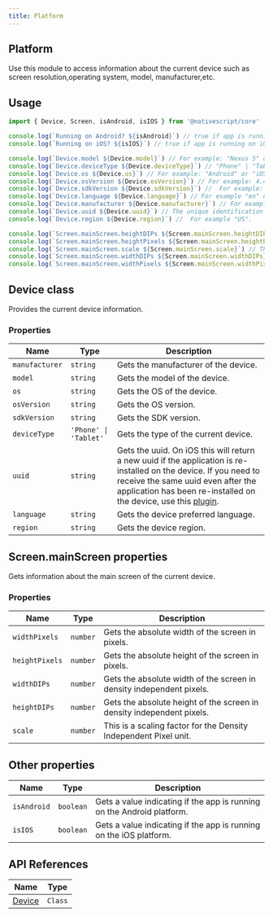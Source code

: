 ```yaml
---
title: Platform
---
```


## Platform

Use this module to access information about the current device such as screen resolution,operating system, model, manufacturer,etc.

## Usage

```typescript
import { Device, Screen, isAndroid, isIOS } from '@nativescript/core'

console.log(`Running on Android? ${isAndroid}`) // true if app is running on Android. False otherwise
console.log(`Running on iOS? ${isIOS}`) // true if app is running on iOS. False otherwise

console.log(`Device.model ${Device.model}`) // For example: "Nexus 5" or "iPhone".
console.log(`Device.deviceType ${Device.deviceType}`) // "Phone" | "Tablet"
console.log(`Device.os ${Device.os}`) // For example: "Android" or "iOS".
console.log(`Device.osVersion ${Device.osVersion}`) // For example: 4.4.4(android), 8.1(ios)
console.log(`Device.sdkVersion ${Device.sdkVersion}`) //  For example: 19(android), 8.1(ios).
console.log(`Device.language ${Device.language}`) // For example "en" or "en-US".
console.log(`Device.manufacturer ${Device.manufacturer}`) // For example: "Apple" or "HTC" or "Samsung".
console.log(`Device.uuid ${Device.uuid}`) // The unique identification number
console.log(`Device.region ${Device.region}`) //  For example "US".

console.log(`Screen.mainScreen.heightDIPs ${Screen.mainScreen.heightDIPs}`) // The absolute height of the screen in density independent pixels.
console.log(`Screen.mainScreen.heightPixels ${Screen.mainScreen.heightPixels}`) // The absolute height of the screen in pixels.
console.log(`Screen.mainScreen.scale ${Screen.mainScreen.scale}`) // The logical density of the display.
console.log(`Screen.mainScreen.widthDIPs ${Screen.mainScreen.widthDIPs}`) // The absolute width of the screen in density independent pixels.
console.log(`Screen.mainScreen.widthPixels ${Screen.mainScreen.widthPixels}`) // The absolute width of the screen in pixel
```

## Device class

Provides the current device information.

### Properties

| Name           | Type                  | Description                                                                                                                                                                                                                                                                      |
| -------------- | --------------------- | -------------------------------------------------------------------------------------------------------------------------------------------------------------------------------------------------------------------------------------------------------------------------------- |
| `manufacturer` | `string`              | Gets the manufacturer of the device.                                                                                                                                                                                                                                             |
| `model`        | `string`              | Gets the model of the device.                                                                                                                                                                                                                                                    |
| `os`           | `string`              | Gets the OS of the device.                                                                                                                                                                                                                                                       |
| `osVersion`    | `string`              | Gets the OS version.                                                                                                                                                                                                                                                             |
| `sdkVersion`   | `string`              | Gets the SDK version.                                                                                                                                                                                                                                                            |
| `deviceType`   | `'Phone' \| 'Tablet'` | Gets the type of the current device.                                                                                                                                                                                                                                             |
| `uuid`         | `string`              | Gets the uuid. On iOS this will return a new uuid if the application is re-installed on the device. If you need to receive the same uuid even after the application has been re-installed on the device, use this [plugin](https://www.npmjs.com/package/nativescript-ios-uuid). |
| `language`     | `string`              | Gets the device preferred language.                                                                                                                                                                                                                                              |
| `region`       | `string`              | Gets the device region.                                                                                                                                                                                                                                                          |

## Screen.mainScreen properties

Gets information about the main screen of the current device.

### Properties

| Name           | Type     | Description                                                           |
| -------------- | -------- | --------------------------------------------------------------------- |
| `widthPixels`  | `number` | Gets the absolute width of the screen in pixels.                      |
| `heightPixels` | `number` | Gets the absolute height of the screen in pixels.                     |
| `widthDIPs`    | `number` | Gets the absolute width of the screen in density independent pixels.  |
| `heightDIPs`   | `number` | Gets the absolute height of the screen in density independent pixels. |
| `scale`        | `number` | This is a scaling factor for the Density Independent Pixel unit.      |

## Other properties

| Name        | Type      | Description                                                            |
| ----------- | --------- | ---------------------------------------------------------------------- |
| `isAndroid` | `boolean` | Gets a value indicating if the app is running on the Android platform. |
| `isIOS`     | `boolean` | Gets a value indicating if the app is running on the iOS platform.     |

## API References

| Name                                                                 | Type    |
| -------------------------------------------------------------------- | ------- |
| [Device](https://docs.nativescript.org/api-reference/modules#device) | `Class` |
